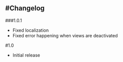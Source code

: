 #Changelog
---

###1.0.1
- Fixed localization
- Fixed error happening when views are deactivated

#1.0
- Initial release